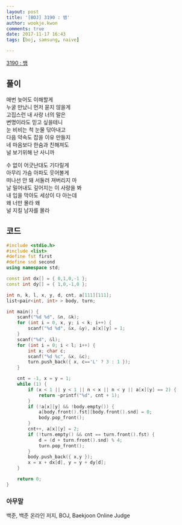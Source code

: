 ```yaml
---
layout: post
title: '[BOJ] 3190 : 뱀'
author: wookje.kwon
comments: true
date: 2017-11-17 16:43
tags: [boj, samsung, naive]

---
```


[3190 : 뱀](https://www.acmicpc.net/problem/3190)

## 풀이

매번 늦어도 이해할게  
누굴 만났니 먼저 묻지 않을게  
고집스런 내 사랑 너의 말은  
변명이라도 믿고 싶을테니  
눈 비비는 척 눈물 닦아내고  
다음 약속도 잡을 이유 만들지  
네 마음보다 한숨과 친해져도  
널 보기위해 난 사니까  

수 없이 어긋난대도 기다릴게  
아무리 가슴 아파도 웃어볼게  
떠나선 안 돼 서둘러 져버리지 마  
날 밀어내도 깊어지는 이 사랑을 봐  
내 입을 막아도 세상이 다 아는데  
왜 너만 몰라 왜  
널 지킬 남자를 몰라  

## 코드

```cpp
#include <stdio.h>
#include <list>
#define fst first
#define snd second
using namespace std;

const int dx[] = { 0,1,0,-1 };
const int dy[] = { 1,0,-1,0 };

int n, k, l, x, y, d, cnt, a[111][111];
list<pair<int, int> > body, turn;

int main() {
	scanf("%d %d", &n, &k);
	for (int i = 0, x, y; i < k; i++) {
		scanf("%d %d", &x, &y), a[x][y] = 1;
	}
	scanf("%d", &l);
	for (int i = 0; i < l; i++) {
		int x; char c;
		scanf("%d %c", &x, &c);
		turn.push_back({ x, c=='L' ? 3 : 1 });
	}

	cnt = -1, x = y = 1;
	while (1) {
		if (x < 1 || y < 1 || n < x || n < y || a[x][y] == 2) {
			return ~printf("%d", cnt + 1);
		}
		if (!a[x][y] && !body.empty()) {
			a[body.front().fst][body.front().snd] = 0;
			body.pop_front();
		}
		cnt++, a[x][y] = 2;
		if (!turn.empty() && cnt == turn.front().fst) {
			d = (d + turn.front().snd) % 4;
			turn.pop_front();
		}
		body.push_back({ x,y });
		x = x + dx[d], y = y + dy[d];
	}

	return 0;
}
```

### 아무말  
백준, 백준 온라인 저지, BOJ, Baekjoon Online Judge